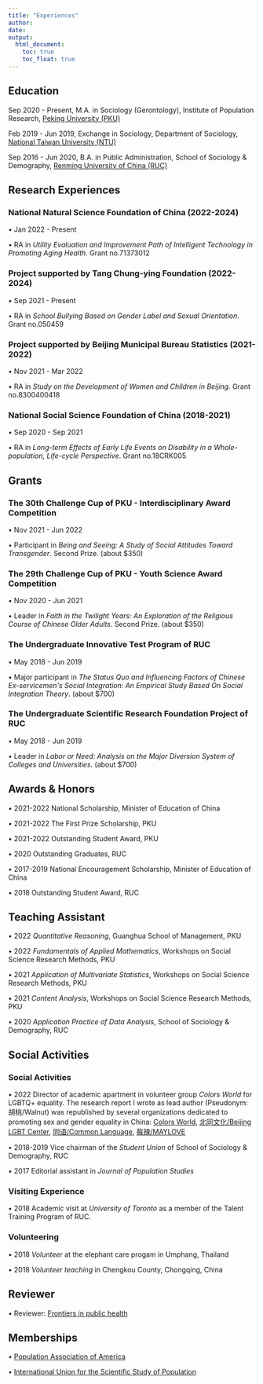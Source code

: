 ```yaml
---
title: "Experiences"
author: 
date: 
output: 
  html_document:
    toc: true
    toc_float: true
---
```


## Education

Sep 2020 - Present, M.A. in Sociology (Gerontology), Institute of Population Research, [Peking University (PKU)](https://english.pku.edu.cn/)

Feb 2019 - Jun 2019, Exchange in Sociology, Department of Sociology, [National Taiwan University (NTU)](https://www.ntu.edu.tw/english/index.html) 

Sep 2016 - Jun 2020, B.A. in Public Administration, School of Sociology & Demography, [Renming University of China (RUC)](https://www.ruc.edu.cn/en)


## Research Experiences

### National Natural Science Foundation of China (2022-2024)
• Jan 2022 - Present

• RA in *Utility Evaluation and Improvement Path of Intelligent Technology in Promoting Aging Health*. Grant no.71373012

### Project supported by Tang Chung-ying Foundation (2022-2024)
• Sep 2021 - Present

• RA in *School Bullying Based on Gender Label and Sexual Orientation*. Grant no.050459

### Project supported by Beijing Municipal Bureau Statistics (2021-2022)

• Nov 2021 - Mar 2022

• RA in *Study on the Development of Women and Children in Beijing*. Grant no.8300400418

### National Social Science Foundation of China (2018-2021)

• Sep 2020 - Sep 2021

• RA in *Long-term Effects of Early Life Events on Disability in a Whole-population, Life-cycle Perspective*. Grant no.18CRK005


## Grants

### The 30th Challenge Cup of PKU - Interdisciplinary Award Competition

• Nov 2021 - Jun 2022

• Participant in *Being and Seeing: A Study of Social Attitudes Toward Transgender*. Second Prize. (about $350)

### The 29th Challenge Cup of PKU - Youth Science Award Competition

• Nov 2020 - Jun 2021

• Leader in *Faith in the Twilight Years: An Exploration of the Religious Course of Chinese Older Adults*. Second Prize. (about $350)

### The Undergraduate Innovative Test Program of RUC

• May 2018 - Jun 2019

• Major participant in *The Status Quo and Influencing Factors of Chinese Ex-servicemen's Social Integration: An Empirical Study Based On Social Integration Theory*. (about $700)

### The Undergraduate Scientific Research Foundation Project of RUC

• May 2018 - Jun 2019

• Leader in *Labor or Need: Analysis on the Major Diversion System of Colleges and Universities*. (about $700)

##	Awards & Honors

• 2021-2022 National Scholarship, Minister of Education of China

• 2021-2022 The First Prize Scholarship, PKU

• 2021-2022 Outstanding Student Award, PKU

• 2020 Outstanding Graduates, RUC

• 2017-2019 National Encouragement Scholarship, Minister of Education of China

• 2018 Outstanding Student Award, RUC

## Teaching Assistant

• 2022 *Quantitative Reasoning*, Guanghua School of Management, PKU

• 2022 *Fundamentals of Applied Mathematics*, Workshops on Social Science Research Methods, PKU

• 2021 *Application of Multivariate Statistics*, Workshops on Social Science Research Methods, PKU

• 2021 *Content Analysis*, Workshops on Social Science Research Methods, PKU

• 2020 *Application Practice of Data Analysis*, School of Sociology & Demography, RUC


## Social Activities

### Social Activities

• 2022 Director of academic apartment in volunteer group *Colors World* for LGBTQ+ equality. The research report I wrote as lead author (Pseudonym: 胡桃/Walnut) was republished by several organizations dedicated to promoting sex and gender equality in China: [Colors World](https://colorsworld.top/articles/2022/ColorsWorld_2022-03-30%2021_%E5%8E%9F%E5%88%9B%E7%A0%94%E7%A9%B6%20_%202022%E5%B9%B4%E5%85%B3%E4%BA%8E%E8%B7%A8%E6%80%A7%E5%88%AB%E8%80%85%E7%9A%84%E7%A4%BE%E4%BC%9A%E6%80%81%E5%BA%A6%E8%B0%83%E6%9F%A5%E6%8A%A5%E5%91%8A.html), [北同文化/Beijing LGBT Center](https://mp.weixin.qq.com/s/RkhMyjMeRcHsRKX6qG_q1g), [同语/Common Language](https://mp.weixin.qq.com/s/uPPHT73HO7oNKmefTdKQoQ), [莓辣/MAYLOVE](https://mp.weixin.qq.com/s/KCdn9x4ozTZQHNzuUKt2qw)

• 2018-2019 Vice chairman of the *Student Union* of School of Sociology & Demography, RUC

• 2017 Editorial assistant in *Journal of Population Studies*


### Visiting Experience

• 2018 Academic visit at *University of Toronto* as a member of the Talent Training Program of RUC.


### Volunteering

• 2018 *Volunteer* at the elephant care progam in Umphang, Thailand

• 2018 *Volunteer teaching* in Chengkou County, Chongqing, China


## Reviewer


• Reviewer: [Frontiers in public health](https://www.frontiersin.org/articles/10.3389/fpubh.2022.965017/full?&utm_source=Email_to_rerev_&utm_medium=Email&utm_content=T1_11.5e4_reviewer&utm_campaign=Email_publication&journalName=Frontiers_in_Public_Health&id=965017)

## Memberships

•  [Population Association of America](https://www.populationassociation.org/home)

•  [International Union for the Scientific Study of Population](https://www.iussp.org/)
